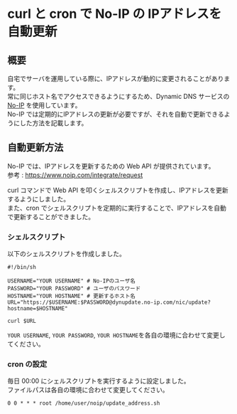 # curl と cron で No-IP の IPアドレスを自動更新

## 概要

自宅でサーバを運用している際に、IPアドレスが動的に変更されることがあります。  
常に同じホスト名でアクセスできるようにするため、Dynamic DNS サービスの [No-IP](https://www.noip.com/) を使用しています。  
No-IP では定期的にIPアドレスの更新が必要ですが、それを自動で更新できるようにした方法を記載します。  

## 自動更新方法

No-IP では、IPアドレスを更新するための Web API が提供されています。  
参考 : https://www.noip.com/integrate/request

curl コマンドで Web API を叩くシェルスクリプトを作成し、IPアドレスを更新するようにしました。  
また、cron でシェルスクリプトを定期的に実行することで、IPアドレスを自動で更新することができました。  

### シェルスクリプト  

以下のシェルスクリプトを作成しました。  

```
#!/bin/sh 

USERNAME="YOUR USERNAME" # No-IPのユーザ名
PASSWORD="YOUR PASSWORD" # ユーザのパスワード
HOSTNAME="YOUR HOSTNAME" # 更新するホスト名
URL="https://$USERNAME:$PASSWORD@dynupdate.no-ip.com/nic/update?hostname=$HOSTNAME"

curl $URL
```

`YOUR USERNAME`, `YOUR PASSWORD`, `YOUR HOSTNAME`を各自の環境に合わせて変更してください。

### cron の設定  

毎日 00:00 にシェルスクリプトを実行するように設定しました。  
ファイルパスは各自の環境に合わせて変更してください。  

```
0 0 * * * root /home/user/noip/update_address.sh
```


